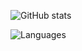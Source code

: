 ![GitHub stats](https://github-readme-stats.vercel.app/api?username=UntoldGam&show_icons=true&theme=tokyonight&show_icons=true) 

![Languages](https://github-readme-stats.vercel.app/api/top-langs/?username=UntoldGam&langs_count=8&theme=tokyonight&show_icons=true)
